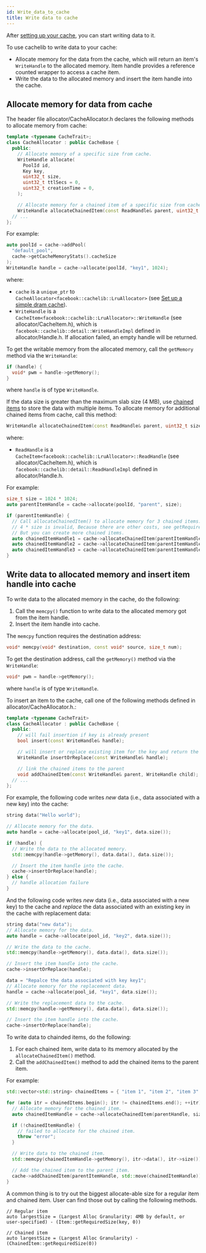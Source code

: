 ```yaml
---
id: Write_data_to_cache
title: Write data to cache
---
```


After [setting up your cache](Set_up_a_simple_cache), you can start writing data to it.

To use cachelib to write data to your cache:

- Allocate memory for the data from the cache, which will return an item's `WriteHandle` to the allocated memory. Item handle provides a reference counted wrapper to access a cache item.
- Write the data to the allocated memory and insert the item handle into the cache.

## Allocate memory for data from cache

The header file allocator/CacheAllocator.h declares the following methods to allocate memory from cache:


```cpp
template <typename CacheTrait>;
class CacheAllocator : public CacheBase {
  public:
    // Allocate memory of a specific size from cache.
    WriteHandle allocate(
      PoolId id,
      Key key,
      uint32_t size,
      uint32_t ttlSecs = 0,
      uint32_t creationTime = 0,
    );

    // Allocate memory for a chained item of a specific size from cache.
    WriteHandle allocateChainedItem(const ReadHandle& parent, uint32_t size);
  // ...
};
```


For example:


```cpp
auto poolId = cache->addPool(
  "default_pool",
  cache->getCacheMemoryStats().cacheSize
);
WriteHandle handle = cache->allocate(poolId, "key1", 1024);
```


where:
- `cache` is a `unique_ptr` to `CacheAllocator<facebook::cachelib::LruAllocator>` (see [Set up a simple dram cache](Set_up_a_simple_cache)).
- `WriteHandle` is a `CacheItem<facebook::cachelib::LruAllocator>::WriteHandle` (see allocator/CacheItem.h), which is `facebook::cachelib::detail::WriteHandleImpl` defined in allocator/Handle.h. If allocation failed, an empty handle will be returned.

To get the writable memory from the allocated memory, call the `getMemory` method via the `WriteHandle`:


```cpp
if (handle) {
  void* pwm = handle->getMemory();
}
```
where `handle` is of type `WriteHandle`.

If the data size is greater than the maximum slab size (4 MB), use [chained items](chained_items) to store the data with multiple items. To allocate memory for additional chained items from cache, call this method:


```cpp
WriteHandle allocateChainedItem(const ReadHandle& parent, uint32_t size);
```
where:
- `ReadHandle` is a `CacheItem<facebook::cachelib::LruAllocator>::ReadHandle` (see allocator/CacheItem.h), which is `facebook::cachelib::detail::ReadHandleImpl` defined in allocator/Handle.h.

For example:


```cpp
size_t size = 1024 * 1024;
auto parentItemHandle = cache->allocate(poolId, "parent", size);

if (parentItemHandle) {
  // Call allocateChainedItem() to allocate memory for 3 chained items.
  // 4 * size is invalid, Because there are other costs, see getRequiredSize().
  // But you can create more chained items.
  auto chainedItemHandle1 = cache->allocateChainedItem(parentItemHandle, 1 * size);
  auto chainedItemHandle2 = cache->allocateChainedItem(parentItemHandle, 2 * size);
  auto chainedItemHandle3 = cache->allocateChainedItem(parentItemHandle, 3 * size);
}
```


## Write data to allocated memory and insert item handle into cache

To write data to the allocated memory in the cache, do the following:

1. Call the `memcpy()` function to write data to the allocated memory got from the item handle.
2. Insert the item handle into cache.

The `memcpy` function requires the destination address:


```cpp
void* memcpy(void* destination, const void* source, size_t num);
```


To get the destination address, call the `getMemory()` method via the `WriteHandle`:


```cpp
void* pwm = handle->getMemory();
```
where `handle` is of type `WriteHandle`.


To insert an item to the cache, call one of the following methods defined in
allocator/CacheAllocator.h.:


```cpp
template <typename CacheTrait>
class CacheAllocator : public CacheBase {
  public:
    // will fail insertion if key is already present
    bool insert(const WriteHandle& handle);

    // will insert or replace existing item for the key and return the handle of the replaced old item
    WriteHandle insertOrReplace(const WriteHandle& handle);

    // link the chained items to the parent
    void addChainedItem(const WriteHandle& parent, WriteHandle child);
  // ...
};
```


For example, the following code writes *new* data (i.e., data associated with a new key) into the cache:


```cpp
string data("Hello world");

// Allocate memory for the data.
auto handle = cache->allocate(pool_id, "key1", data.size());

if (handle) {
  // Write the data to the allocated memory.
  std::memcpy(handle->getMemory(), data.data(), data.size());

  // Insert the item handle into the cache.
  cache->insertOrReplace(handle);
} else {
  // handle allocation failure
}
```


And the following code writes *new* data (i.e., data associated with a new key) to the cache and *replace* the data associated with an existing key in the cache with replacement data:


```cpp
string data("new data");
// Allocate memory for the data.
auto handle = cache->allocate(pool_id, "key2", data.size());

// Write the data to the cache.
std::memcpy(handle->getMemory(), data.data(), data.size());

// Insert the item handle into the cache.
cache->insertOrReplace(handle);

data = "Repalce the data associated with key key1";
// Allocate memory for the replacement data.
handle = cache->allocate(pool_id, "key1", data.size());

// Write the replacement data to the cache.
std::memcpy(handle->getMemory(), data.data(), data.size());

// Insert the item handle into the cache.
cache->insertOrReplace(handle);
```


To write data to chainded items, do the following:

1. For each chained item, write data to its memory allocated by the `allocateChainedItem()` method.
2. Call the `addChainedItem()` method to add the chained items to the parent item.

For example:


```cpp
std::vector<std::string> chainedItems = { "item 1", "item 2", "item 3" };

for (auto itr = chainedItems.begin(); itr != chainedItems.end(); ++itr) {
  // Allocate memory for the chained item.
  auto chainedItemHandle = cache->allocateChainedItem(parentHandle, size);

  if (!chainedItemHandle) {
    // failed to allocate for the chained item.
    throw "error";
  }

  // Write data to the chained item.
  std::memcpy(chainedItemHandle->getMemory(), itr->data(), itr->size());

  // Add the chained item to the parent item.
  cache->addChainedItem(parentItemHandle, std::move(chainedItemHandle));
}
```

A common thing is to try out the biggest allocate-able size for a regular item and chained item. User can find those out by calling the following methods.
```
// Regular item
auto largestSize = (Largest Alloc Granularity: 4MB by default, or user-specified) - (Item::getRequiredSize(key, 0))

// Chained item
auto largestSize = (Largest Alloc Granularity) - (ChainedItem::getRequiredSize(0))
```
